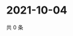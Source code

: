 # 2021-10-04

共 0 条

<!-- BEGIN WEIBO -->
<!-- 最后更新时间 Mon Oct 04 2021 06:10:42 GMT+0800 (China Standard Time) -->

<!-- END WEIBO -->
